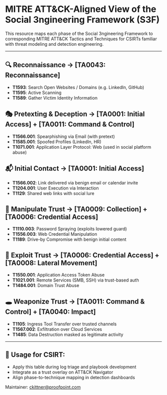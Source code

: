 # MITRE ATT&CK-Aligned View of the Social 3ngineering Framework (S3F)

This resource maps each phase of the Social 3ngineering Framework to corresponding MITRE ATT&CK Tactics and Techniques for CSIRTs familiar with threat modeling and detection engineering.

---

## 🔍 Reconnaissance → [TA0043: Reconnaissance]
- **T1593**: Search Open Websites / Domains (e.g. LinkedIn, GitHub)
- **T1595**: Active Scanning
- **T1589**: Gather Victim Identity Information

## 🎭 Pretexting & Deception → [TA0001: Initial Access] + [TA0011: Command & Control]
- **T1566.001**: Spearphishing via Email (with pretext)
- **T1585.001**: Spoofed Profiles (LinkedIn, HR)
- **T1071.001**: Application Layer Protocol: Web (used in social platform abuse)

## 📬 Initial Contact → [TA0001: Initial Access]
- **T1566.002**: Link delivered via benign email or calendar invite
- **T1204.001**: User Execution via Interaction
- **T1129**: Shared web links with social lure

## 🧠 Manipulate Trust → [TA0009: Collection] + [TA0006: Credential Access]
- **T1110.003**: Password Spraying (exploits lowered guard)
- **T1556.003**: Web Credential Manipulation
- **T1189**: Drive-by Compromise with benign initial content

## 🧨 Exploit Trust → [TA0006: Credential Access] + [TA0008: Lateral Movement]
- **T1550.001**: Application Access Token Abuse
- **T1021.001**: Remote Services (SMB, SSH) via trust-based auth
- **T1484.001**: Domain Trust Abuse

## 🕳️ Weaponize Trust → [TA0011: Command & Control] + [TA0040: Impact]
- **T1105**: Ingress Tool Transfer over trusted channels
- **T1567.002**: Exfiltration over Cloud Services
- **T1485**: Data Destruction masked as legitimate activity

---

## 🧩 Usage for CSIRT:
- Apply this table during log triage and playbook development
- Integrate as a trust overlay on ATT&CK Navigator
- Align phase-to-technique mapping in detection dashboards

Maintainer: ckittner@proofpoint.com